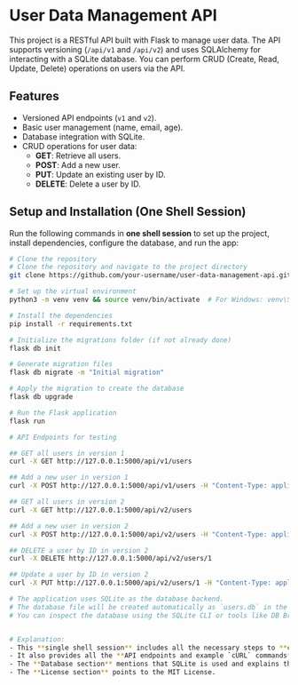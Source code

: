 # User Data Management API

This project is a RESTful API built with Flask to manage user data. The API supports versioning (`/api/v1` and `/api/v2`) and uses SQLAlchemy for interacting with a SQLite database. You can perform CRUD (Create, Read, Update, Delete) operations on users via the API.

## Features

- Versioned API endpoints (`v1` and `v2`).
- Basic user management (name, email, age).
- Database integration with SQLite.
- CRUD operations for user data:
  - **GET**: Retrieve all users.
  - **POST**: Add a new user.
  - **PUT**: Update an existing user by ID.
  - **DELETE**: Delete a user by ID.

## Setup and Installation (One Shell Session)

Run the following commands in **one shell session** to set up the project, install dependencies, configure the database, and run the app:

```bash
# Clone the repository
# Clone the repository and navigate to the project directory
git clone https://github.com/your-username/user-data-management-api.git && cd user-data-management-api

# Set up the virtual environment
python3 -m venv venv && source venv/bin/activate  # For Windows: venv\Scripts\activate

# Install the dependencies
pip install -r requirements.txt

# Initialize the migrations folder (if not already done)
flask db init

# Generate migration files
flask db migrate -m "Initial migration"

# Apply the migration to create the database
flask db upgrade

# Run the Flask application
flask run

# API Endpoints for testing

## GET all users in version 1
curl -X GET http://127.0.0.1:5000/api/v1/users

## Add a new user in version 1
curl -X POST http://127.0.0.1:5000/api/v1/users -H "Content-Type: application/json" -d '{"name": "Alice Green", "email": "alice.green@example.com", "age": 22}'

## GET all users in version 2
curl -X GET http://127.0.0.1:5000/api/v2/users

## Add a new user in version 2
curl -X POST http://127.0.0.1:5000/api/v2/users -H "Content-Type: application/json" -d '{"name": "Bob Brown", "email": "bob.brown@example.com", "age": 35}'

## DELETE a user by ID in version 2
curl -X DELETE http://127.0.0.1:5000/api/v2/users/1

## Update a user by ID in version 2
curl -X PUT http://127.0.0.1:5000/api/v2/users/1 -H "Content-Type: application/json" -d '{"name": "John Doe Updated", "email": "john.doe.updated@example.com", "age": 31}'

# The application uses SQLite as the database backend. 
# The database file will be created automatically as `users.db` in the root directory. 
# You can inspect the database using the SQLite CLI or tools like DB Browser for SQLite.


# Explanation:
- This **single shell session** includes all the necessary steps to **clone the repo, set up the environment, install dependencies, initialize the database**, and **run the Flask app**.
- It also provides all the **API endpoints and example `cURL` commands** for testing the API.
- The **Database section** mentions that SQLite is used and explains the database setup.
- The **License section** points to the MIT License.









